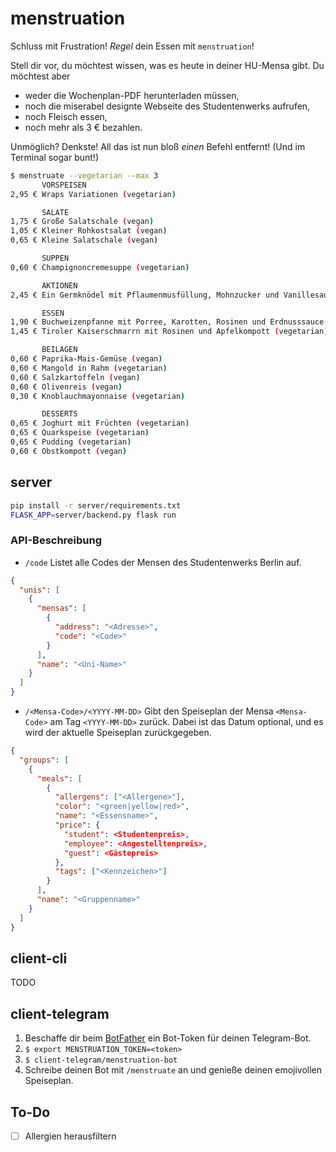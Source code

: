 # menstruation
Schluss mit Frustration! _Regel_ dein Essen mit `menstruation`!

Stell dir vor, du möchtest wissen, was es heute in deiner HU-Mensa gibt. Du möchtest
aber

* weder die Wochenplan-PDF herunterladen müssen,
* noch die miserabel designte Webseite des Studentenwerks aufrufen,
* noch Fleisch essen,
* noch mehr als 3 € bezahlen.

Unmöglich? Denkste!
All das ist nun bloß _einen_ Befehl entfernt! (Und im Terminal sogar bunt!)

```bash
$ menstruate --vegetarian --max 3
       VORSPEISEN
2,95 € Wraps Variationen (vegetarian)

       SALATE
1,75 € Große Salatschale (vegan)
1,05 € Kleiner Rohkostsalat (vegan)
0,65 € Kleine Salatschale (vegan)

       SUPPEN
0,60 € Champignoncremesuppe (vegetarian)

       AKTIONEN
2,45 € Ein Germknödel mit Pflaumenmusfüllung, Mohnzucker und Vanillesauce (vegetarian)

       ESSEN
1,90 € Buchweizenpfanne mit Porree, Karotten, Rosinen und Erdnusssauce (vegan, climate)
1,45 € Tiroler Kaiserschmarrn mit Rosinen und Apfelkompott (vegetarian)

       BEILAGEN
0,60 € Paprika-Mais-Gemüse (vegan)
0,60 € Mangold in Rahm (vegetarian)
0,60 € Salzkartoffeln (vegan)
0,60 € Olivenreis (vegan)
0,30 € Knoblauchmayonnaise (vegetarian)

       DESSERTS
0,65 € Joghurt mit Früchten (vegetarian)
0,65 € Quarkspeise (vegetarian)
0,65 € Pudding (vegetarian)
0,60 € Obstkompott (vegan)
```

## server

```bash
pip install -r server/requirements.txt
FLASK_APP=server/backend.py flask run
```

### API-Beschreibung

* `/code` Listet alle Codes der Mensen des Studentenwerks Berlin auf.

```json
{
  "unis": [
    {
      "mensas": [
        {
          "address": "<Adresse>",
          "code": "<Code>"
        }
      ],
      "name": "<Uni-Name>"
    }
  ]
}
```

* `/<Mensa-Code>/<YYYY-MM-DD>` Gibt den Speiseplan der Mensa `<Mensa-Code>` am Tag `<YYYY-MM-DD>` zurück. Dabei ist das Datum optional, und es wird der aktuelle Speiseplan zurückgegeben.

```json
{
  "groups": [
    {
      "meals": [
        {
          "allergens": ["<Allergene>"],
          "color": "<green|yellow|red>",
          "name": "<Essensname>",
          "price": {
            "student": <Studentenpreis>,
            "employee": <Angestelltenpreis>,
            "guest": <Gästepreis>
          },
          "tags": ["<Kennzeichen>"]
        }
      ],
      "name": "<Gruppenname>"
    }
  ]
}
```

## client-cli

TODO

## client-telegram

1. Beschaffe dir beim [BotFather](https://t.me/BotFather) ein Bot-Token für deinen Telegram-Bot.
2. `$ export MENSTRUATION_TOKEN=<token>`
3. `$ client-telegram/menstruation-bot`
4. Schreibe deinen Bot mit `/menstruate` an und genieße deinen emojivollen Speiseplan.

## To-Do
* [ ] Allergien herausfiltern
